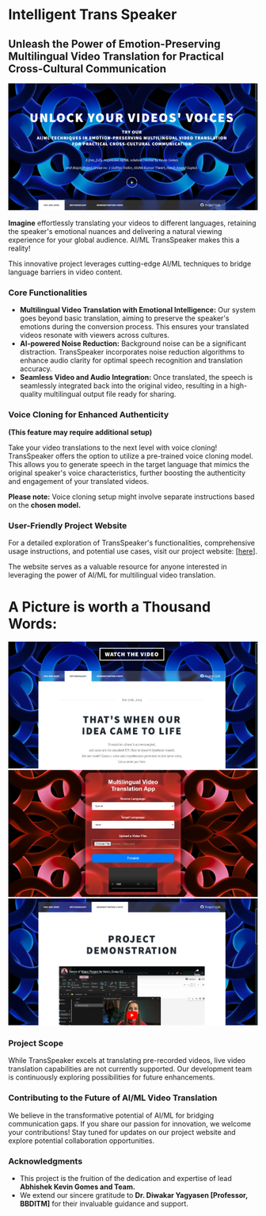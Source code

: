 # Intelligent Trans Speaker
## Unleash the Power of Emotion-Preserving Multilingual Video Translation for Practical Cross-Cultural Communication

![alt text](https://github.com/Coffee-Expert/Intelligent-TransSpeaker-/blob/main/images/screen1.png)

**Imagine** effortlessly translating your videos to different languages, retaining the speaker's emotional nuances and delivering a natural viewing experience for your global audience. AI/ML TransSpeaker makes this a reality!

This innovative project leverages cutting-edge AI/ML techniques to bridge language barriers in video content. 

### Core Functionalities

* **Multilingual Video Translation with Emotional Intelligence:** Our system goes beyond basic translation, aiming to preserve the speaker's emotions during the conversion process. This ensures your translated videos resonate with viewers across cultures. 
* **AI-powered Noise Reduction:** Background noise can be a significant distraction. TransSpeaker incorporates noise reduction algorithms to enhance audio clarity for optimal speech recognition and translation accuracy.
* **Seamless Video and Audio Integration:** Once translated, the speech is seamlessly integrated back into the original video, resulting in a high-quality multilingual output file ready for sharing.

###  Voice Cloning for Enhanced Authenticity

**(This feature may require additional setup)**

Take your video translations to the next level with voice cloning! TransSpeaker offers the option to utilize a pre-trained voice cloning model. This allows you to generate speech in the target language that mimics the original speaker's voice characteristics, further boosting the authenticity and engagement of your translated videos.

**Please note:** Voice cloning setup might involve separate instructions based on the **chosen model.**

### User-Friendly Project Website

For a detailed exploration of TransSpeaker's functionalities, comprehensive usage instructions, and potential use cases, visit our project website: [[here](https://coffee-expert.github.io/Intelligent-TransSpeaker-/)].

The website serves as a valuable resource for anyone interested in leveraging the power of AI/ML for multilingual video translation.

# A Picture is worth a Thousand Words:

![alt text](https://github.com/Coffee-Expert/Intelligent-TransSpeaker-/blob/main/images/screen2.png)
![alt text](https://github.com/Coffee-Expert/Intelligent-TransSpeaker-/blob/main/images/screen4.png)
![alt text](https://github.com/Coffee-Expert/Intelligent-TransSpeaker-/blob/main/images/screen3.png)

### Project Scope

While TransSpeaker excels at translating pre-recorded videos, live video translation capabilities are not currently supported. Our development team is continuously exploring possibilities for future enhancements.

### Contributing to the Future of AI/ML Video Translation

We believe in the transformative potential of AI/ML for bridging communication gaps. If you share our passion for innovation, we welcome your contributions! Stay tuned for updates on our project website and explore potential collaboration opportunities.

### Acknowledgments

* This project is the fruition of the dedication and expertise of lead **Abhishek Kevin Gomes and Team.**
* We extend our sincere gratitude to **Dr. Diwakar Yagyasen [Professor, BBDITM]** for their invaluable guidance and support.

